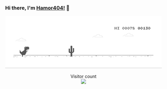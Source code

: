 ### Hi there, I'm [Hamor404!](https://gitee.com/Hamor404) 👋

<img src="https://github.com/vuhe/vuhe/blob/master/resources/dino.gif">

<p align="center"> 
  Visitor count<br>
  <img src="https://profile-counter.glitch.me/Hamor404/count.svg" />
</p>

